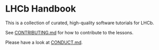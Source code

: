 # LHCb Handbook

This is a collection of curated, high-quality software tutorials for LHCb.

See [CONTRIBUTING.md](CONTRIBUTING.md) for how to contribute to the lessons.

Please have a look at [CONDUCT.md](CONDUCT.md).

